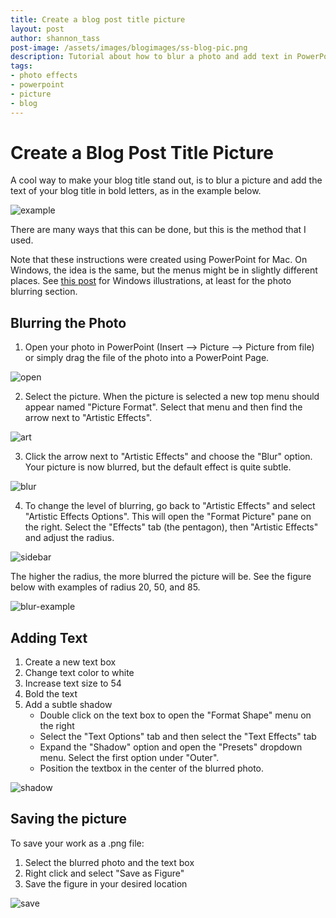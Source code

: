 ```yaml
---
title: Create a blog post title picture
layout: post
author: shannon_tass
post-image: /assets/images/blogimages/ss-blog-pic.png
description: Tutorial about how to blur a photo and add text in PowerPoint in order to create a picture with the blog title post.
tags:
- photo effects
- powerpoint
- picture
- blog
---
```

# Create a Blog Post Title Picture

A cool way to make your blog title stand out, is to blur a picture and add the text of your blog title in bold letters, as in the example below.

![example](/assets/images/blogimages/ss-blog2.png)

There are many ways that this can be done, but this is the method that I used.  

Note that
these instructions were created using PowerPoint for Mac.  On Windows, the idea is the same, but the menus might be in slightly different places.  See [this post](https://www.howtogeek.com/437476/how-to-blur-an-image-in-powerpoint/) for Windows illustrations, at least for the photo blurring section.

## Blurring the Photo

1.  Open your photo in PowerPoint (Insert --> Picture --> Picture from file) or simply drag the file of the photo into a PowerPoint Page.

![open](/assets/images/blogimages/open-pic.png)

2.  Select the picture.  When the picture is selected a new top menu should appear named "Picture Format".  Select that menu and then find the arrow next to "Artistic Effects".

![art](/assets/images/blogimages/menu.png)

3.  Click the arrow next to "Artistic Effects" and choose the "Blur" option.  Your picture is now blurred, but the default effect is quite subtle.

![blur](/assets/images/blogimages/blur.png)

4.  To change the level of blurring, go back to "Artistic Effects" and select "Artistic Effects Options".  This will open the "Format Picture" pane on the right.  Select the "Effects" tab (the pentagon), then "Artistic Effects" and adjust the radius.  

![sidebar](/assets/images/blogimages/sidebar-complete.png)

The higher the radius, the more blurred the picture will be.  See the figure below with examples of radius 20, 50, and 85.

![blur-example](/assets/images/blogimages/blur-compare.png)


## Adding Text

1. Create a new text box
2. Change text color to white
3. Increase text size to 54
4. Bold the text
5. Add a subtle shadow
    * Double click on the text box to open the "Format Shape" menu on the right
    * Select the "Text Options" tab and then select the "Text Effects" tab
    * Expand the "Shadow" option and open the "Presets" dropdown menu.  Select the first option under "Outer".
    * Position the textbox in the center of the blurred photo.

![shadow](/assets/images/blogimages/shadow.png)

## Saving the picture

To save your work as a .png file:
1. Select the blurred photo and the text box  
2. Right click and select "Save as Figure"
3. Save the figure in your desired location

![save](/assets/images/blogimages/saving.png)
